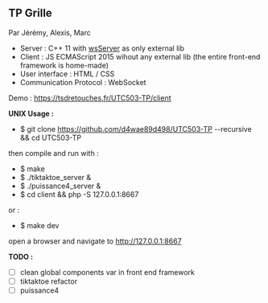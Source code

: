 ## TP Grille

Par Jérémy, Alexis, Marc

- Server : C++ 11 with [wsServer](https://github.com/Theldus/wsServer) as only external lib
- Client : JS ECMAScript 2015 wihout any external lib (the entire front-end framework is home-made)
- User interface : HTML / CSS
- Communication Protocol : WebSocket

Demo : https://tsdretouches.fr/UTC503-TP/client


**UNIX Usage :**

- $ git clone https://github.com/d4wae89d498/UTC503-TP --recursive && cd UTC503-TP

then compile and run with :
- $ make
- $ ./tiktaktoe_server & 
- $ ./puissance4_server &
- $ cd client && php -S 127.0.0.1:8667

or :

- $ make dev

open a browser and navigate to http://127.0.0.1:8667


**TODO :**

- [ ] clean global components var in front end framework
- [ ] tiktaktoe refactor
- [ ] puissance4
